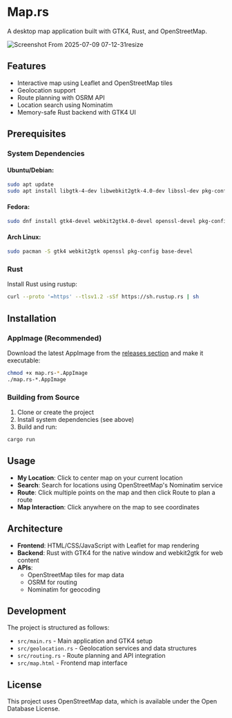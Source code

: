 # Map.rs

A desktop map application built with GTK4, Rust, and OpenStreetMap.

![Screenshot From 2025-07-09 07-12-31resize](https://github.com/user-attachments/assets/00de6a1e-b322-42f7-b152-621b286a0b42)

## Features

- Interactive map using Leaflet and OpenStreetMap tiles
- Geolocation support
- Route planning with OSRM API
- Location search using Nominatim
- Memory-safe Rust backend with GTK4 UI

## Prerequisites

### System Dependencies

#### Ubuntu/Debian:
```bash
sudo apt update
sudo apt install libgtk-4-dev libwebkit2gtk-4.0-dev libssl-dev pkg-config build-essential
```

#### Fedora:
```bash
sudo dnf install gtk4-devel webkit2gtk4.0-devel openssl-devel pkg-config gcc
```

#### Arch Linux:
```bash
sudo pacman -S gtk4 webkit2gtk openssl pkg-config base-devel
```

### Rust

Install Rust using rustup:
```bash
curl --proto '=https' --tlsv1.2 -sSf https://sh.rustup.rs | sh
```

## Installation

### AppImage (Recommended)

Download the latest AppImage from the [releases section](https://github.com/your-username/map.rs/releases) and make it executable:

```bash
chmod +x map.rs-*.AppImage
./map.rs-*.AppImage
```

### Building from Source

1. Clone or create the project
2. Install system dependencies (see above)
3. Build and run:

```bash
cargo run
```

## Usage

- **My Location**: Click to center map on your current location
- **Search**: Search for locations using OpenStreetMap's Nominatim service
- **Route**: Click multiple points on the map and then click Route to plan a route
- **Map Interaction**: Click anywhere on the map to see coordinates

## Architecture

- **Frontend**: HTML/CSS/JavaScript with Leaflet for map rendering
- **Backend**: Rust with GTK4 for the native window and webkit2gtk for web content
- **APIs**: 
  - OpenStreetMap tiles for map data
  - OSRM for routing
  - Nominatim for geocoding

## Development

The project is structured as follows:

- `src/main.rs` - Main application and GTK4 setup
- `src/geolocation.rs` - Geolocation services and data structures
- `src/routing.rs` - Route planning and API integration
- `src/map.html` - Frontend map interface

## License

This project uses OpenStreetMap data, which is available under the Open Database License.
